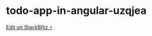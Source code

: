 # todo-app-in-angular-uzqjea

[Edit on StackBlitz ⚡️](https://stackblitz.com/edit/todo-app-in-angular-uzqjea)